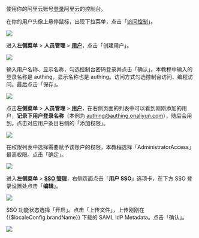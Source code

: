 <IntegrationDetailCard title="配置阿里云">

使用你的阿里云账号[登录](https://aliyun.com)阿里云的控制台。

在你的用户头像上悬停鼠标，出现下拉菜单，点击「[访问控制](https://ram.console.aliyun.com)」。

![](~@imagesZhCn/integration/ali-cloud/2-1.jpg)

进入**左侧菜单** > **人员管理** &gt; **[用户](https://ram.console.aliyun.com/users)**，点击「创建用户」。

![](~@imagesZhCn/integration/ali-cloud/2-2.png)

输入用户名称、显示名称，勾选控制台密码登录并点击「确认」。本教程中输入的登录名称是 authing，显示名称也是 authing。访问方式勾选控制台访问、编程访问。最后点击「保存」。

![](~@imagesZhCn/integration/ali-cloud/2-3.png)

点击**左侧菜单** &gt; **人员管理** &gt; **[用户](https://ram.console.aliyun.com/users)**，在右侧页面的列表中可以看到刚刚添加的用户，**记录下用户登录名称**（本例为 authing@authing.onaliyun.com），随后会用到。点击对应用户条目右侧的「添加权限」。

![](~@imagesZhCn/integration/ali-cloud/2-4.png)

在权限列表中选择需要赋予该账户的权限，本教程选择「AdministratorAccess」最高权限。点击「确定」。

![](~@imagesZhCn/integration/ali-cloud/2-5.png)

进入**左侧菜单** &gt; **[SSO 管理](https://ram.console.aliyun.com/providers)**，右侧页面点击「**用户 SSO**」选项卡，在下方 SSO 登录设置处点击「**编辑**」。

![](~@imagesZhCn/integration/ali-cloud/2-6.png)

SSO 功能状态选择「开启」。点击「上传文件」，上传刚刚在 {{$localeConfig.brandName}} 下载的 SAML IdP Metadata。点击「确认」。

![](~@imagesZhCn/integration/ali-cloud/2-7.png)

</IntegrationDetailCard>
